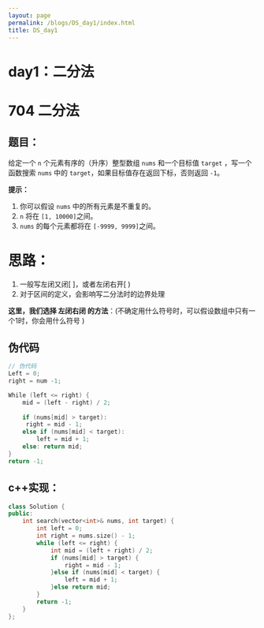 ```yaml
---
layout: page
permalink: /blogs/DS_day1/index.html
title: DS_day1
---
```



# day1：二分法

# 704 二分法

## 题目：

给定一个 `n` 个元素有序的（升序）整型数组 `nums` 和一个目标值 `target` ，写一个函数搜索 `nums` 中的 `target`，如果目标值存在返回下标，否则返回 `-1`。

**提示：**

1. 你可以假设 `nums` 中的所有元素是不重复的。
2. `n` 将在 `[1, 10000]`之间。
3. `nums` 的每个元素都将在 `[-9999, 9999]`之间。



# 思路：

1. 一般写左闭又闭[ ]，或者左闭右开[ )
2. 对于区间的定义，会影响写二分法时的边界处理

**这里，我们选择 左闭右闭 的方法**：(不确定用什么符号时，可以假设数组中只有一个1时，你会用什么符号 )



## 伪代码

```cpp
// 伪代码
Left = 0;
right = num -1;

While (left <= right) { 
	mid = (left - right) / 2;
	
	if (nums[mid] > target):
	 right = mid - 1;
	else if (nums[mid] < target):
		left = mid + 1;
	else: return mid;
}
return -1;

```



## c++实现：

```cpp
class Solution {
public:
    int search(vector<int>& nums, int target) {
        int left = 0;
        int right = nums.size() - 1;
        while (left <= right) {
            int mid = (left + right) / 2;
            if (nums[mid] > target) {
                right = mid - 1;
            }else if (nums[mid] < target) {
                left = mid + 1;
            }else return mid;
        }
        return -1;
    }
};
```



























